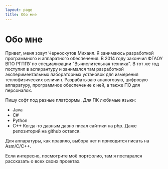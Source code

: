 ```yaml
---
layout: page
title: Обо мне
---
```


# Обо мне

Привет, меня зовут Черноскутов Михаил. Я занимаюсь разработкой программного и аппаратного обеспечения. В 2014 году закончил ФГАОУ ВПО РГППУ по специализации "Вычислительная техника". В тот же год поступил в аспирантуру и занимался там разработкой экспериментальных лабораторных установок для измерения теплофизических величин. Разрабатываю аналоговую, цифровую аппаратуру, программное обеспечение к ней, а также ПО для персоналок.

Пишу софт под разные платформы. Для ПК любимые языки:
* Java
* C#
* Python
* C++
Когда-то давным давно писал сайтики на php. Даже репозиторий на github остался.

Для аппаратуры, как правило, выбора нет и приходится писать на Asm/C/C++.

Если интересно, посмотрите моё портфолио, там я постарался рассказать о всех своих проектах.
